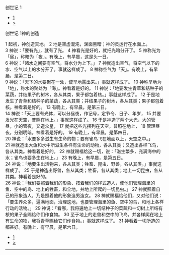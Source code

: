 ﻿





 创世记 1





* [1](bible/GEN.md)
* [>](bible/GEN02.md)



创世记 
1神的创造  
 
1 起初，神创造天地。 
2 地是空虚混沌，渊面黑暗；神的灵运行在水面上。  
3 神说：「要有光」，就有了光。 
4 神看光是好的，就把光暗分开了。 
5 神称光为「昼」，称暗为「夜」。有晚上，有早晨，这是头一日。  
6 神说：「诸水之间要有空气，将水分为上下。」 
7 神就造出空气，将空气以下的水、空气以上的水分开了。事就这样成了。 
8 神称空气为「天」。有晚上，有早晨，是第二日。  
9 神说：「天下的水要聚在一处，使旱地露出来。」事就这样成了。 
10 神称旱地为「地」，称水的聚处为「海」。神看着是好的。 
11 神说：「地要发生青草和结种子的菜蔬，并结果子的树木，各从其类，果子都包着核。」事就这样成了。 
12 于是地发生了青草和结种子的菜蔬，各从其类；并结果子的树木，各从其类；果子都包着核。神看着是好的。 
13 有晚上，有早晨，是第三日。  
14 神说：「天上要有光体，可以分昼夜，作记号，定节令、日子、年岁， 
15 并要发光在天空，普照在地上。」事就这样成了。 
16 于是神造了两个大光，大的管昼，小的管夜，又造众星， 
17 就把这些光摆列在天空，普照在地上， 
18 管理昼夜，分别明暗。神看着是好的。 
19 有晚上，有早晨，是第四日。  
20 神说：「水要多多滋生有生命的物；要有雀鸟飞在地面以上，天空之中。」 
21 神就造出大鱼和水中所滋生各样有生命的动物，各从其类；又造出各样飞鸟，各从其类。神看着是好的。 
22 神就赐福给这一切，说：「滋生繁多，充满海中的水；雀鸟也要多生在地上。」 
23 有晚上，有早晨，是第五日。  
24 神说：「地要生出活物来，各从其类；牲畜、昆虫、野兽，各从其类。」事就这样成了。 
25 于是神造出野兽，各从其类；牲畜，各从其类；地上一切昆虫，各从其类。神看着是好的。  
26 神说：「我们要照着我们的形象、按着我们的样式造人，使他们管理海里的鱼、空中的鸟、地上的牲畜，和全地，并地上所爬的一切昆虫。」 
27 神就照着自己的形象造人，乃是照着他的形象造男造女。 
28 神就赐福给他们，又对他们说：「要生养众多，遍满地面，治理这地，也要管理海里的鱼、空中的鸟，和地上各样行动的活物。」 
29 神说：「看哪，我将遍地上一切结种子的菜蔬和一切树上所结有核的果子全赐给你们作食物。 
30 至于地上的走兽和空中的飞鸟，并各样爬在地上有生命的物，我将青草赐给它们作食物。」事就这样成了。 
31 神看着一切所造的都甚好。有晚上，有早晨，是第六日。 

* [1](bible/GEN.md)
* [>](bible/GEN02.md)





---









